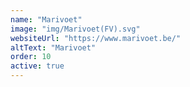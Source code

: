 ```yaml
---
name: "Marivoet"
image: "img/Marivoet(FV).svg"
websiteUrl: "https://www.marivoet.be/"
altText: "Marivoet"
order: 10
active: true
---
```

